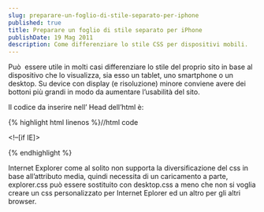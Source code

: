 ```yaml
---
slug: preparare-un-foglio-di-stile-separato-per-iphone
published: true
title: Preparare un foglio di stile separato per iPhone
publishDate: 19 Mag 2011
description: Come differenziare lo stile CSS per dispositivi mobili.
---
```


Pu&ograve;&nbsp; essere utile in molti casi differenziare lo stile del proprio sito in base al dispositivo che lo visualizza, sia esso un tablet, uno smartphone o un desktop. Su device con display (e risoluzione) minore conviene avere dei bottoni pi&ugrave; grandi in modo da aumentare l&rsquo;usabilit&agrave; del sito.
<!--more-->
Il codice da inserire nell&rsquo; Head dell&rsquo;html &egrave;:

{% highlight html linenos %}//html code

<link rel="stylesheet" type="text/css" href="iphone.css" media="only screen and (max-width: 480px)"/>
<link rel="stylesheet" type="text/css" href="desktop.css" media=" screen and (min-width: 481px)" />

<!–[if IE]>
<link rel="stylesheet" type="text/css" href="explorer.css" media="all" />
<![endif]->
{% endhighlight %}


<p>Internet Explorer come al solito non supporta la diversificazione del css in base all&rsquo;attributo media, quindi necessita di un caricamento a parte, explorer.css pu&ograve; essere sostituito con desktop.css a meno che non si voglia creare un css personalizzato per Internet Eplorer ed un altro per gli altri browser.</p>
